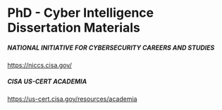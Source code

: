 # PhD - Cyber Intelligence Dissertation Materials

##### NATIONAL INITIATIVE FOR CYBERSECURITY CAREERS AND STUDIES
https://niccs.cisa.gov/

##### CISA US-CERT ACADEMIA
https://us-cert.cisa.gov/resources/academia



